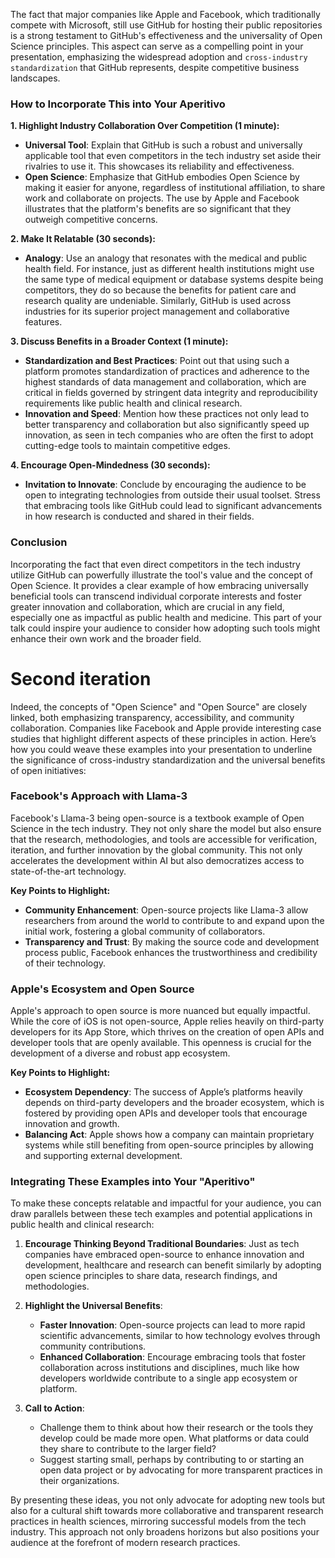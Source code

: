 The fact that major companies like Apple and Facebook, which traditionally compete with Microsoft, still use GitHub for hosting their public repositories is a strong testament to GitHub's effectiveness and the universality of Open Science principles. This aspect can serve as a compelling point in your presentation, emphasizing the widespread adoption and `cross-industry standardization` that GitHub represents, despite competitive business landscapes.

### How to Incorporate This into Your Aperitivo

**1. Highlight Industry Collaboration Over Competition (1 minute):**
- **Universal Tool**: Explain that GitHub is such a robust and universally applicable tool that even competitors in the tech industry set aside their rivalries to use it. This showcases its reliability and effectiveness.
- **Open Science**: Emphasize that GitHub embodies Open Science by making it easier for anyone, regardless of institutional affiliation, to share work and collaborate on projects. The use by Apple and Facebook illustrates that the platform's benefits are so significant that they outweigh competitive concerns.

**2. Make It Relatable (30 seconds):**
- **Analogy**: Use an analogy that resonates with the medical and public health field. For instance, just as different health institutions might use the same type of medical equipment or database systems despite being competitors, they do so because the benefits for patient care and research quality are undeniable. Similarly, GitHub is used across industries for its superior project management and collaborative features.

**3. Discuss Benefits in a Broader Context (1 minute):**
- **Standardization and Best Practices**: Point out that using such a platform promotes standardization of practices and adherence to the highest standards of data management and collaboration, which are critical in fields governed by stringent data integrity and reproducibility requirements like public health and clinical research.
- **Innovation and Speed**: Mention how these practices not only lead to better transparency and collaboration but also significantly speed up innovation, as seen in tech companies who are often the first to adopt cutting-edge tools to maintain competitive edges.

**4. Encourage Open-Mindedness (30 seconds):**
- **Invitation to Innovate**: Conclude by encouraging the audience to be open to integrating technologies from outside their usual toolset. Stress that embracing tools like GitHub could lead to significant advancements in how research is conducted and shared in their fields.

### Conclusion
Incorporating the fact that even direct competitors in the tech industry utilize GitHub can powerfully illustrate the tool's value and the concept of Open Science. It provides a clear example of how embracing universally beneficial tools can transcend individual corporate interests and foster greater innovation and collaboration, which are crucial in any field, especially one as impactful as public health and medicine. This part of your talk could inspire your audience to consider how adopting such tools might enhance their own work and the broader field.

# Second iteration

Indeed, the concepts of "Open Science" and "Open Source" are closely linked, both emphasizing transparency, accessibility, and community collaboration. Companies like Facebook and Apple provide interesting case studies that highlight different aspects of these principles in action. Here’s how you could weave these examples into your presentation to underline the significance of cross-industry standardization and the universal benefits of open initiatives:

### Facebook's Approach with Llama-3
Facebook's Llama-3 being open-source is a textbook example of Open Science in the tech industry. They not only share the model but also ensure that the research, methodologies, and tools are accessible for verification, iteration, and further innovation by the global community. This not only accelerates the development within AI but also democratizes access to state-of-the-art technology.

**Key Points to Highlight:**
- **Community Enhancement**: Open-source projects like Llama-3 allow researchers from around the world to contribute to and expand upon the initial work, fostering a global community of collaborators.
- **Transparency and Trust**: By making the source code and development process public, Facebook enhances the trustworthiness and credibility of their technology.

### Apple's Ecosystem and Open Source
Apple's approach to open source is more nuanced but equally impactful. While the core of iOS is not open-source, Apple relies heavily on third-party developers for its App Store, which thrives on the creation of open APIs and developer tools that are openly available. This openness is crucial for the development of a diverse and robust app ecosystem.

**Key Points to Highlight:**
- **Ecosystem Dependency**: The success of Apple’s platforms heavily depends on third-party developers and the broader ecosystem, which is fostered by providing open APIs and developer tools that encourage innovation and growth.
- **Balancing Act**: Apple shows how a company can maintain proprietary systems while still benefiting from open-source principles by allowing and supporting external development.

### Integrating These Examples into Your "Aperitivo"
To make these concepts relatable and impactful for your audience, you can draw parallels between these tech examples and potential applications in public health and clinical research:

1. **Encourage Thinking Beyond Traditional Boundaries**: Just as tech companies have embraced open-source to enhance innovation and development, healthcare and research can benefit similarly by adopting open science principles to share data, research findings, and methodologies.

2. **Highlight the Universal Benefits**:
    - **Faster Innovation**: Open-source projects can lead to more rapid scientific advancements, similar to how technology evolves through community contributions.
    - **Enhanced Collaboration**: Encourage embracing tools that foster collaboration across institutions and disciplines, much like how developers worldwide contribute to a single app ecosystem or platform.

3. **Call to Action**:
    - Challenge them to think about how their research or the tools they develop could be made more open. What platforms or data could they share to contribute to the larger field?
    - Suggest starting small, perhaps by contributing to or starting an open data project or by advocating for more transparent practices in their organizations.

By presenting these ideas, you not only advocate for adopting new tools but also for a cultural shift towards more collaborative and transparent research practices in health sciences, mirroring successful models from the tech industry. This approach not only broadens horizons but also positions your audience at the forefront of modern research practices.
